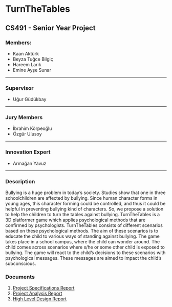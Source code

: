 # TurnTheTables

## CS491 - Senior Year Project

### Members:
<ul>
<li>Kaan Aktürk</li>
<li>Beyza Tuğce Bilgiç</li>
<li>Hareem Larik</li>
<li>Emine Ayşe Sunar</li>
</ul>
<hr /> 

### Supervisor
<ul>
<li>Uğur Güdükbay</li>
</ul>
<hr /> 

### Jury Members
<ul>
<li>İbrahim Körpeoğlu</li>
<li>Özgür Ulusoy</li>
</ul>
<hr /> 

### Innovation Expert
<ul>
<li>Armağan Yavuz</li>
</ul>
<hr /> 

### Description

<p>Bullying is a huge problem in today’s society. Studies show that one in three schoolchildren are affected by bullying. Since human character forms in young ages, this character forming could be controlled, and thus it could be helpful in preventing bullying kind of characters. So, we propose a solution to help the children to turn the tables against bullying. TurnTheTables is a 3D platformer game which applies psychological methods that are confirmed by psychologists. TurnTheTables consists of different scenarios based on these psychological methods. 
The aim of these scenarios is to educate the child to various ways of standing against bullying. The game takes place in a school campus, where the child can wonder around. The child comes across scenarios where s/he or some other child is exposed to bullying. The game will react to the child’s decisions to these scenarios with psychological messages. These messages are aimed to impact the child’s subconscious.</p>


### Documents
<ol>
<li> <a href="https://github.com/hlarik/TurnTheTables/blob/master/Reports/Project%20Specifications%20Report.pdf"> Project Specifications Report </a> </li>
<li> <a href="https://github.com/hlarik/TurnTheTables/blob/master/Reports/Analysis%20Report.pdf"> Project Analysis Report </a> </li>
<li> <a href="https://github.com/hlarik/TurnTheTables/blob/master/Reports/Project%20Specifications%20Report.pdf"> High Level Design Report </a> </li>
</ol>
